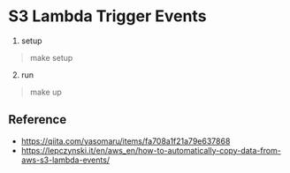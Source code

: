 # S3 Lambda Trigger Events
1. setup
> make setup 

2. run
> make up

## Reference
- https://qiita.com/yasomaru/items/fa708a1f21a79e637868
- https://lepczynski.it/en/aws_en/how-to-automatically-copy-data-from-aws-s3-lambda-events/
